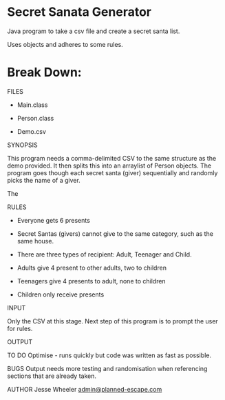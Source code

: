 Secret Sanata Generator
======================

Java program to take a csv file and create a secret santa list.

Uses objects and adheres to some rules.

Break Down:
======================

FILES

- Main.class

- Person.class

- Demo.csv


SYNOPSIS

This program needs a comma-delimited CSV to the same structure as the demo provided. It then splits this into an arraylist of Person objects. The program goes though each secret santa (giver) sequentially and randomly picks the name of a giver.

The 


RULES

- Everyone gets 6 presents

- Secret Santas (givers) cannot give to the same category, such as the same house.

- There are three types of recipient: Adult, Teenager and Child.

- Adults give 4 present to other adults, two to children

- Teenagers give 4 presents to adult, none to children

- Children only receive presents


INPUT

Only the CSV at this stage. Next step of this program is to prompt the user for rules.


OUTPUT


TO DO
 Optimise - runs quickly but code was written as fast as possible. 


BUGS
    Output needs more testing and randomisation when referencing sections that are already taken. 


AUTHOR
    Jesse Wheeler <admin@planned-escape.com>


